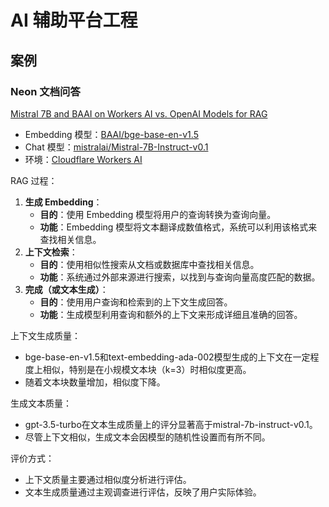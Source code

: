 # AI 辅助平台工程

## 案例

### Neon 文档问答

[Mistral 7B and BAAI on Workers AI vs. OpenAI Models for RAG](https://neon.tech/blog/mistral-7b-and-baai-on-workers-ai-vs-openai-models-for-rag)

- Embedding 模型：[BAAI/bge-base-en-v1.5](https://huggingface.co/BAAI/bge-base-en-v1.5)
- Chat 模型：[mistralai/Mistral-7B-Instruct-v0.1](https://huggingface.co/mistralai/Mistral-7B-Instruct-v0.1)
- 环境：[Cloudflare Workers AI](https://developers.cloudflare.com/workers-ai/)

RAG 过程：

1. **生成 Embedding**：
    - **目的**：使用 Embedding 模型将用户的查询转换为查询向量。
    - **功能**：Embedding 模型将文本翻译成数值格式，系统可以利用该格式来查找相关信息。
2. **上下文检索**：
    - **目的**：使用相似性搜索从文档或数据库中查找相关信息。
    - **功能**：系统通过外部来源进行搜索，以找到与查询向量高度匹配的数据。
3. **完成（或文本生成）**：
    - **目的**：使用用户查询和检索到的上下文生成回答。
    - **功能**：生成模型利用查询和额外的上下文来形成详细且准确的回答。

上下文生成质量：

- bge-base-en-v1.5和text-embedding-ada-002模型生成的上下文在一定程度上相似，特别是在小规模文本块（k=3）时相似度更高。
- 随着文本块数量增加，相似度下降。

生成文本质量：

- gpt-3.5-turbo在文本生成质量上的评分显著高于mistral-7b-instruct-v0.1。
- 尽管上下文相似，生成文本会因模型的随机性设置而有所不同。

评价方式：

- 上下文质量主要通过相似度分析进行评估。
- 文本生成质量通过主观调查进行评估，反映了用户实际体验。


